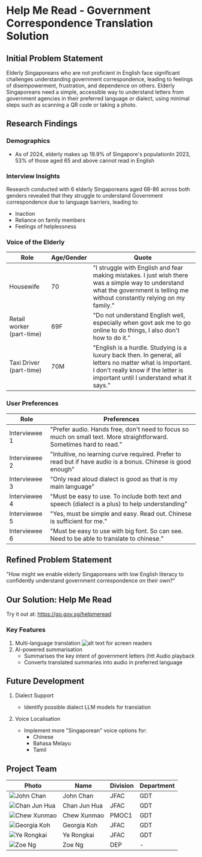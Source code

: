 
# Help Me Read - Government Correspondence Translation Solution

## Initial Problem Statement
Elderly Singaporeans who are not proficient in English face significant challenges understanding government correspondence, leading to feelings of disempowerment, frustration, and dependence on others. Elderly Singaporeans need a simple, accessible way to understand letters from government agencies in their preferred language or dialect, using minimal steps such as scanning a QR code or taking a photo.

## Research Findings

### Demographics
- As of 2024, elderly makes up 19.9% of Singapore's populationIn 2023, 53% of those aged 65 and above cannot read in English

### Interview Insights
Research conducted with 6 elderly Singaporeans aged 68-86 across both genders revealed that they struggle to understand Government correspondence due to language barriers, leading to:
- Inaction
- Reliance on family members
- Feelings of helplessness

### Voice of the Elderly

| Role | Age/Gender | Quote |
|------|------------|-------|
| Housewife | 70 | "I struggle with English and fear making mistakes. I just wish there was a simple way to understand what the government is telling me without constantly relying on my family." |
| Retail worker (part-time) | 69F | "Do not understand English well, especially when govt ask me to go online to do things, I also don't how to do it." |
| Taxi Driver (part-time) | 70M | "English is a hurdle. Studying is a luxury back then. In general, all letters no matter what is important. I don't really know if the letter is important until I understand what it says." |

### User Preferences

| Role | Preferences |
|------|-------------|
| Interviewee 1 | "Prefer audio. Hands free, don't need to focus so much on small text. More straightforward. Sometimes hard to read." |
| Interviewee 2 | "Intuitive, no learning curve required. Prefer to read but if have audio is a bonus. Chinese is good enough" |
| Interviewee 3 | "Only read aloud dialect is good as that is my main language" |
| Interviewee 4 | "Must be easy to use. To include both text and speech (dialect is a plus) to help understanding" |
| Interviewee 5 | "Yes, must be simple and easy. Read out. Chinese is sufficient for me." |
| Interviewee 6 | "Must be easy to use with big font. So can see. Need to be able to translate to chinese." |

## Refined Problem Statement
"How might we enable elderly Singaporeans with low English literacy to confidently understand government correspondence on their own?"

## Our Solution: Help Me Read
Try it out at: https://go.gov.sg/helpmeread

### Key Features

1. Multi-language translation
![alt text for screen readers](/path/to/image.png "Text to show on mouseover")
2. AI-powered summarisation
   - Summarises the key intent of government letters (htt
 Audio playback
   - Converts translated summaries into audio in preferred language

## Future Development
1. Dialect Support
   - Identify possible dialect LLM models for translation

2. Voice Localisation
   - Implement more "Singaporean" voice options for:
     - Chinese
     - Bahasa Melayu
     - Tamil

## Project Team

| Photo | Name | Division | Department |
|-------|------|-----------|------------|
| ![John Chan](/images/john-chan.jpg) | John Chan | JFAC | GDT |
| ![Chan Jun Hua](/images/chan-jun-hua.jpg) | Chan Jun Hua | JFAC | GDT |
| ![Chew Xunmao](/images/chew-xunmao.jpg) | Chew Xunmao | PMOC1 | GDT |
| ![Georgia Koh](/images/georgia-koh.jpg) | Georgia Koh | JFAC | GDT |
| ![Ye Rongkai](/images/ye-rongkai.jpg) | Ye Rongkai | JFAC | GDT |
| ![Zoe Ng](/images/zoe-ng.jpg) | Zoe Ng | DEP | - |
